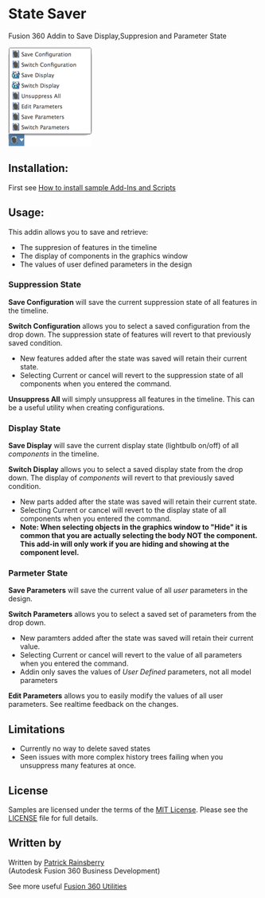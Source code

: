 # State Saver
Fusion 360 Addin to Save Display,Suppresion and Parameter State

![State Saver Dialog](./resources/configSaverMenu.png)
## Installation:
First see [How to install sample Add-Ins and Scripts](https://rawgit.com/AutodeskFusion360/AutodeskFusion360.github.io/master/Installation.html)


## Usage:
This addin allows you to save and retrieve:
 - The suppresion of features in the timeline 
 - The display of components in the graphics window
 - The values of user defined parameters in the design


### Suppression State
**Save Configuration** will save the current suppression state of all features in the timeline.

**Switch Configuration** allows you to select a saved configuration from the drop down. The suppression state of features will revert to that previously saved condition.  
- New features added after the state was saved will retain their current state.  
- Selecting Current or cancel will revert to the suppression state of all components when you entered the command.

**Unsuppress All** will simply unsuppress all features in the timeline.  This can be a useful utility when creating configurations.

### Display State
**Save Display** will save the current display state (lightbulb on/off) of all _components_ in the timeline.

**Switch Display** allows you to select a saved display state from the drop down. The display of _components_ will revert to that previously saved condition.  
- New parts added after the state was saved will retain their current state.  
- Selecting Current or cancel will revert to the display state of all components when you entered the command.
- **Note: When selecting objects in the graphics window to "Hide" it is common that you are actually selecting the body NOT the component.  This add-in will only work if you are hiding and showing at the component level.**

### Parmeter State
**Save Parameters** will save the current value of all _user_ parameters in the design.

**Switch Parameters** allows you to select a saved set of parameters from the drop down. 
- New paramters added after the state was saved will retain their current value.  
- Selecting Current or cancel will revert to the value of all parameters when you entered the command.
- Addin only saves the values of _User Defined_ parameters, not all model parameters

**Edit Parameters** allows you to easily modify the values of all user parameters.  See realtime feedback on the changes.

## Limitations
  * Currently no way to delete saved states
  * Seen issues with more complex history trees failing when you unsuppress many features at once.

## License
Samples are licensed under the terms of the [MIT License](http://opensource.org/licenses/MIT). Please see the [LICENSE](LICENSE) file for full details.

## Written by

Written by [Patrick Rainsberry](https://twitter.com/prrainsberry) <br /> (Autodesk Fusion 360 Business Development)

See more useful [Fusion 360 Utilities](https://tapnair.github.io/index.html)
